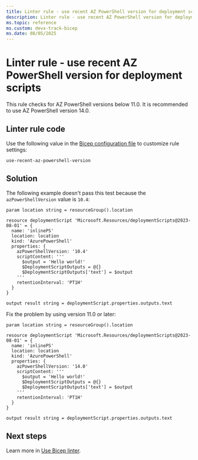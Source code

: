 ```yaml
---
title: Linter rule - use recent AZ PowerShell version for deployment scripts
description: Linter rule - use recent AZ PowerShell version for deployment scripts
ms.topic: reference
ms.custom: devx-track-bicep
ms.date: 08/05/2025
---
```


# Linter rule - use recent AZ PowerShell version for deployment scripts

This rule checks for AZ PowerShell versions below 11.0. It is recommended to use AZ PowerShell version 14.0.

## Linter rule code

Use the following value in the [Bicep configuration file](bicep-config-linter.md) to customize rule settings:

`use-recent-az-powershell-version`

## Solution

The following example doesn't pass this test because the `azPowerShellVersion` value is `10.4`:

```bicep
param location string = resourceGroup().location
 
resource deploymentScript 'Microsoft.Resources/deploymentScripts@2023-08-01' = {
  name: 'inlinePS'
  location: location
  kind: 'AzurePowerShell'
  properties: {
    azPowerShellVersion: '10.4'
    scriptContent: '''
      $output = 'Hello world!'
      $DeploymentScriptOutputs = @{}
      $DeploymentScriptOutputs['text'] = $output
    '''
    retentionInterval: 'PT1H'
  }
}
 
output result string = deploymentScript.properties.outputs.text
```

Fix the problem by using version 11.0 or later:

```bicep
param location string = resourceGroup().location
 
resource deploymentScript 'Microsoft.Resources/deploymentScripts@2023-08-01' = {
  name: 'inlinePS'
  location: location
  kind: 'AzurePowerShell'
  properties: {
    azPowerShellVersion: '14.0'
    scriptContent: '''
      $output = 'Hello world!'
      $DeploymentScriptOutputs = @{}
      $DeploymentScriptOutputs['text'] = $output
    '''
    retentionInterval: 'PT1H'
  }
}
 
output result string = deploymentScript.properties.outputs.text
```

## Next steps

Learn more in [Use Bicep linter](./linter.md).
